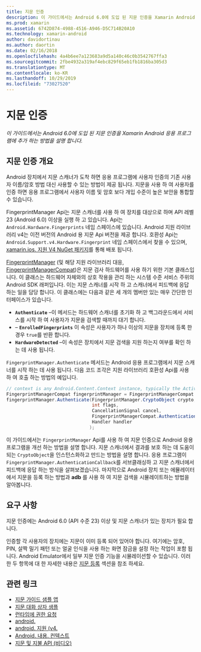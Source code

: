 ```yaml
---
title: 지문 인증
description: 이 가이드에서는 Android 6.0에 도입 된 지문 인증을 Xamarin Android 응용 프로그램에 추가 하는 방법을 설명 합니다.
ms.prod: xamarin
ms.assetid: 6742D874-4988-4516-A946-D5C714B20A10
ms.technology: xamarin-android
author: davidortinau
ms.author: daortin
ms.date: 02/16/2018
ms.openlocfilehash: 4a4b6ee7a123683a9d5a140c46c0b3542767ffa3
ms.sourcegitcommit: 2fbe4932a319af4ebc829f65eb1fb1816ba305d3
ms.translationtype: MT
ms.contentlocale: ko-KR
ms.lasthandoff: 10/29/2019
ms.locfileid: "73027520"
---
```

# <a name="fingerprint-authentication"></a>지문 인증

_이 가이드에서는 Android 6.0에 도입 된 지문 인증을 Xamarin Android 응용 프로그램에 추가 하는 방법을 설명 합니다._

## <a name="fingerprint-authentication-overview"></a>지문 인증 개요

Android 장치에서 지문 스캐너가 도착 하면 응용 프로그램에 사용자 인증의 기존 사용자 이름/암호 방법 대신 사용할 수 있는 방법이 제공 됩니다. 지문을 사용 하 여 사용자를 인증 하면 응용 프로그램에서 사용자 이름 및 암호 보다 개입 수준이 높은 보안을 통합할 수 있습니다.

FingerprintManager Api는 지문 스캐너를 사용 하 여 장치를 대상으로 하며 API 레벨 23 (Android 6.0) 이상을 실행 하 고 있습니다. Api는 `Android.Hardware.Fingerprints` 네임 스페이스에 있습니다. Android 지원 라이브러리 v4는 이전 버전의 Android 용 지문 Api 버전을 제공 합니다. 호환성 Api는 `Android.Support.v4.Hardware.Fingerprint` 네임 스페이스에서 찾을 수 있으며, [xamarin.ios. 지원 V4 NuGet 패키지](https://www.nuget.org/packages/Xamarin.Android.Support.v4/)를 통해 배포 됩니다.

[FingerprintManager](https://developer.android.com/reference/android/hardware/fingerprint/FingerprintManager.html) (및 해당 지원 라이브러리 대응, [FingerprintManagerCompat](https://developer.android.com/reference/android/support/v4/hardware/fingerprint/FingerprintManagerCompat.html))은 지문 검사 하드웨어를 사용 하기 위한 기본 클래스입니다. 이 클래스는 하드웨어 자체와의 상호 작용을 관리 하는 시스템 수준 서비스 주위의 Android SDK 래퍼입니다. 이는 지문 스캐너를 시작 하 고 스캐너에서 피드백에 응답 하는 일을 담당 합니다. 이 클래스에는 다음과 같은 세 개의 멤버만 있는 매우 간단한 인터페이스가 있습니다.

- **`Authenticate`** &ndash;이 메서드는 하드웨어 스캐너를 초기화 하 고 백그라운드에서 서비스를 시작 하 여 사용자가 지문을 검색할 때까지 대기 합니다.
- &ndash; **`EnrolledFingerprints`** 이 속성은 사용자가 하나 이상의 지문을 장치에 등록 한 경우 `true`를 반환 합니다.
- **`HardwareDetected`** &ndash;이 속성은 장치에서 지문 검색을 지원 하는지 여부를 확인 하는 데 사용 됩니다.

`FingerprintManager.Authenticate` 메서드는 Android 응용 프로그램에서 지문 스캐너를 시작 하는 데 사용 됩니다. 다음 코드 조각은 지원 라이브러리 호환성 Api를 사용 하 여 호출 하는 방법의 예입니다.

```csharp
// context is any Android.Content.Context instance, typically the Activity 
FingerprintManagerCompat fingerprintManager = FingerprintManagerCompat.From(context);
fingerprintManager.Authenticate(FingerprintManager.CryptoObject crypto,
                                int flags,
                                CancellationSignal cancel,
                                FingerprintManagerCompat.AuthenticationCallback callback,
                                Handler handler
                               );
```

이 가이드에서는 `FingerprintManager` Api를 사용 하 여 지문 인증으로 Android 응용 프로그램을 개선 하는 방법을 설명 합니다. 지문 스캐너에서 결과를 보호 하는 데 도움이 되는 `CryptoObject`을 인스턴스화하고 만드는 방법을 설명 합니다. 응용 프로그램이 `FingerprintManager.AuthenticationCallback`를 서브클래싱하 고 지문 스캐너에서 피드백에 응답 하는 방식을 살펴보겠습니다. 마지막으로 Android 장치 또는 에뮬레이터에서 지문을 등록 하는 방법과 **adb** 를 사용 하 여 지문 검색을 시뮬레이트하는 방법을 알아봅니다.

## <a name="requirements"></a>요구 사항

지문 인증에는 Android 6.0 (API 수준 23) 이상 및 지문 스캐너가 있는 장치가 필요 합니다. 

인증할 각 사용자의 장치에는 지문이 이미 등록 되어 있어야 합니다. 여기에는 암호, PIN, 살짝 밀기 패턴 또는 얼굴 인식을 사용 하는 화면 잠금을 설정 하는 작업이 포함 됩니다. Android Emulator에서 일부 지문 인증 기능을 시뮬레이션할 수 있습니다.  이러한 두 항목에 대 한 자세한 내용은 [지문 등록](enrolling-fingerprint.md) 섹션을 참조 하세요. 

## <a name="related-links"></a>관련 링크

- [지문 가이드 샘플 앱](https://docs.microsoft.com/samples/xamarin/monodroid-samples/fingerprintguide)
- [지문 대화 상자 샘플](https://docs.microsoft.com/samples/xamarin/monodroid-samples/android-m-fingerprintdialog)
- [런타임에 권한 요청](https://developer.android.com/training/permissions/requesting.html)
- [android.](https://developer.android.com/reference/android/hardware/fingerprint/package-summary.html)
- [android. 지원 (v4.](https://developer.android.com/reference/android/support/v4/hardware/fingerprint/package-summary.html)
- [Android. 내용. 컨텍스트](xref:Android.Content.Context)
- [지문 및 지불 API (비디오)](https://youtu.be/VOn7VrTRlA4)
